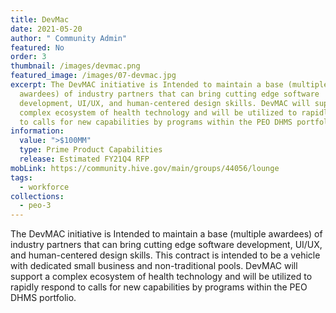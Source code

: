 ```yaml
---
title: DevMac
date: 2021-05-20
author: " Community Admin"
featured: No
order: 3
thumbnail: /images/devmac.png
featured_image: /images/07-devmac.jpg
excerpt: The DevMAC initiative is Intended to maintain a base (multiple
  awardees) of industry partners that can bring cutting edge software
  development, UI/UX, and human-centered design skills. DevMAC will support a
  complex ecosystem of health technology and will be utilized to rapidly respond
  to calls for new capabilities by programs within the PEO DHMS portfolio.
information:
  value: ">$100MM"
  type: Prime Product Capabilities
  release: Estimated FY21Q4 RFP
mobLink: https://community.hive.gov/main/groups/44056/lounge
tags:
  - workforce
collections:
  - peo-3
---
```

The DevMAC initiative is Intended to maintain a base (multiple awardees) of industry partners that can bring cutting edge software development, UI/UX, and human-centered design skills. This contract is intended to be a vehicle with dedicated small business and non-traditional pools. DevMAC will support a complex ecosystem of health technology and will be utilized to rapidly respond to calls for new capabilities by programs within the PEO DHMS portfolio.